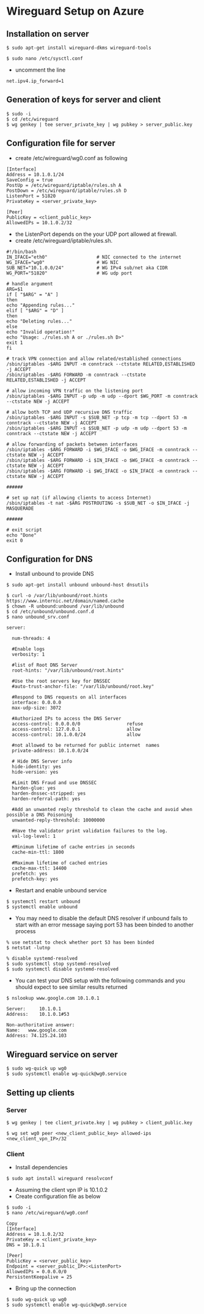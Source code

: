 # Wireguard Setup on Azure

## Installation on server

```
$ sudo apt-get install wireguard-dkms wireguard-tools
```

```
$ sudo nano /etc/sysctl.conf
```

- uncomment the line

```
net.ipv4.ip_forward=1
```

## Generation of keys for server and client

```
$ sudo -i
$ cd /etc/wireguard
$ wg genkey | tee server_private_key | wg pubkey > server_public.key
```

## Configuration file for server

- create /etc/wireguard/wg0.conf as following

```
[Interface]
Address = 10.1.0.1/24
SaveConfig = true
PostUp = /etc/wireguard/iptable/rules.sh A
PostDown = /etc/wireguard/iptable/rules.sh D
ListenPort = 51820
PrivateKey = <server_private_key>

[Peer]
PublicKey = <client_public_key>
AllowedIPs = 10.1.0.2/32
```

- the ListenPort depends on the your UDP port allowed at firewall.
- create /etc/wireguard/iptable/rules.sh.

```
#!/bin/bash
IN_IFACE="eth0"                  # NIC connected to the internet
WG_IFACE="wg0"                   # WG NIC
SUB_NET="10.1.0.0/24"            # WG IPv4 sub/net aka CIDR
WG_PORT="51820"                  # WG udp port

# handle argument
ARG=$1
if [ "$ARG" = "A" ]
then
echo "Appending rules..."
elif [ "$ARG" = "D" ]
then
echo "Deleting rules..."
else
echo "Invalid operation!"
echo "Usage: ./rules.sh A or ./rules.sh D>"
exit 1
fi

# track VPN connection and allow related/established connections
/sbin/iptables -$ARG INPUT -m conntrack --ctstate RELATED,ESTABLISHED -j ACCEPT
/sbin/iptables -$ARG FORWARD -m conntrack --ctstate RELATED,ESTABLISHED -j ACCEPT

# allow incoming VPN traffic on the listening port
/sbin/iptables -$ARG INPUT -p udp -m udp --dport $WG_PORT -m conntrack --ctstate NEW -j ACCEPT

# allow both TCP and UDP recursive DNS traffic
/sbin/iptables -$ARG INPUT -s $SUB_NET -p tcp -m tcp --dport 53 -m conntrack --ctstate NEW -j ACCEPT
/sbin/iptables -$ARG INPUT -s $SUB_NET -p udp -m udp --dport 53 -m conntrack --ctstate NEW -j ACCEPT

# allow forwarding of packets between interfaces
/sbin/iptables -$ARG FORWARD -i $WG_IFACE -o $WG_IFACE -m conntrack --ctstate NEW -j ACCEPT
/sbin/iptables -$ARG FORWARD -i $IN_IFACE -o $WG_IFACE -m conntrack --ctstate NEW -j ACCEPT
/sbin/iptables -$ARG FORWARD -i $WG_IFACE -o $IN_IFACE -m conntrack --ctstate NEW -j ACCEPT

######

# set up nat (if allowing clients to access Internet)
/sbin/iptables -t nat -$ARG POSTROUTING -s $SUB_NET -o $IN_IFACE -j MASQUERADE

######

# exit script
echo "Done"
exit 0
```

## Configuration for DNS

- Install unbound to provide DNS

```
$ sudo apt-get install unbound unbound-host dnsutils
```

```
$ curl -o /var/lib/unbound/root.hints https://www.internic.net/domain/named.cache
$ chown -R unbound:unbound /var/lib/unbound
$ cd /etc/unbound/unbound.conf.d
$ nano unbound_srv.conf
```

```
server:

  num-threads: 4

  #Enable logs
  verbosity: 1

  #list of Root DNS Server
  root-hints: "/var/lib/unbound/root.hints"

  #Use the root servers key for DNSSEC
  #auto-trust-anchor-file: "/var/lib/unbound/root.key"

  #Respond to DNS requests on all interfaces
  interface: 0.0.0.0
  max-udp-size: 3072

  #Authorized IPs to access the DNS Server
  access-control: 0.0.0.0/0                 refuse
  access-control: 127.0.0.1                 allow
  access-control: 10.1.0.0/24               allow

  #not allowed to be returned for public internet  names
  private-address: 10.1.0.0/24

  # Hide DNS Server info
  hide-identity: yes
  hide-version: yes

  #Limit DNS Fraud and use DNSSEC
  harden-glue: yes
  harden-dnssec-stripped: yes
  harden-referral-path: yes

  #Add an unwanted reply threshold to clean the cache and avoid when possible a DNS Poisoning
  unwanted-reply-threshold: 10000000

  #Have the validator print validation failures to the log.
  val-log-level: 1

  #Minimum lifetime of cache entries in seconds
  cache-min-ttl: 1800

  #Maximum lifetime of cached entries
  cache-max-ttl: 14400
  prefetch: yes
  prefetch-key: yes
```

- Restart and enable unbound service

```
$ systemctl restart unbound
$ systemctl enable unbound
```

- You may need to disable the default DNS resolver if unbound fails to start with an error message saying port 53 has been binded to another process

```
% use netstat to check whether port 53 has been binded 
$ netstat -lutnp

% disable systemd-resolved
$ sudo systemctl stop systemd-resolved
$ sudo systemctl disable systemd-resolved
```

- You can test your DNS setup with the following commands and you should expect to see similar results returned

```
$ nslookup www.google.com 10.1.0.1

Server:		10.1.0.1
Address:	10.1.0.1#53

Non-authoritative answer:
Name:	www.google.com
Address: 74.125.24.103
```

## Wireguard service on server

```
$ sudo wg-quick up wg0
$ sudo systemctl enable wg-quick@wg0.service
```

## Setting up clients
### Server
```
$ wg genkey | tee client_private.key | wg pubkey > client_public.key
```
```
$ wg set wg0 peer <new_client_public_key> allowed-ips <new_client_vpn_IP>/32
```

### Client
- Install dependencies
```
$ sudo apt install wireguard resolvconf

```
- Assuming the client vpn IP is 10.1.0.2
- Create configuration file as below

```
$ sudo -i
$ nano /etc/wireguard/wg0.conf
```

```
Copy
[Interface]
Address = 10.1.0.2/32
PrivateKey = <client_private_key>
DNS = 10.1.0.1

[Peer]
PublicKey = <server_public_key>
Endpoint = <server_public_IP>:<ListenPort>
AllowedIPs = 0.0.0.0/0
PersistentKeepalive = 25
```

- Bring up the connection
```
$ sudo wg-quick up wg0
$ sudo systemctl enable wg-quick@wg0.service
```